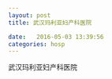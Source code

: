 ```yaml
--- 
layout: post 
title: 武汉玛利亚妇产科医院

date:   2016-05-03 13:39:56 
categories: hosp 
--- 
```

   
武汉玛利亚妇产科医院
